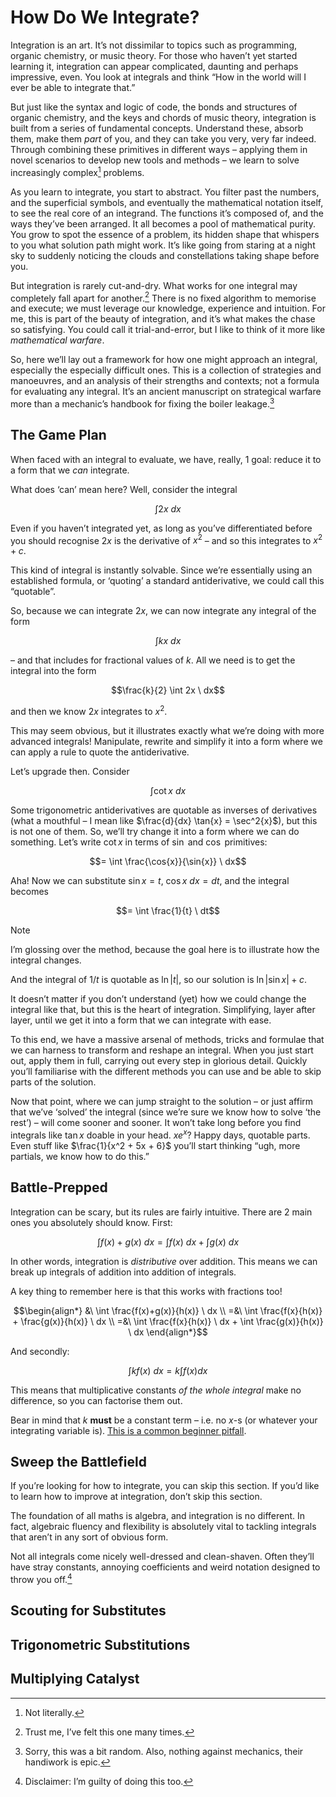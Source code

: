 # How Do We Integrate?
<!-- #SQUARK live! feat! dev!
| dest = scriptures/integrals/how
| capt = The Art & Strategy of Integration
| index = scriptures / integrals
| date = 2025 January 21
-->

Integration is an art. It’s not dissimilar to topics such as programming, organic chemistry, or music theory. For those who haven’t yet started learning it, integration can appear complicated, daunting and perhaps impressive, even. You look at integrals and think “How in the world will I ever be able to integrate that.”

But just like the syntax and logic of code, the bonds and structures of organic chemistry, and the keys and chords of music theory, integration is built from a series of fundamental concepts. Understand these, absorb them, make them *part* of you, and they can take you very, very far indeed. Through combining these primitives in different ways – applying them in novel scenarios to develop new tools and methods – we learn to solve increasingly complex[^complex] problems.

[^complex]: Not literally.

As you learn to integrate, you start to abstract. You filter past the numbers, and the superficial symbols, and eventually the mathematical notation itself, to see the real core of an integrand. The functions it’s composed of, and the ways they’ve been arranged. It all becomes a pool of mathematical purity. You grow to spot the essence of a problem, its hidden shape that whispers to you what solution path might work. It’s like going from staring at a night sky to suddenly noticing the clouds and constellations taking shape before you.

But integration is rarely cut-and-dry. What works for one integral may completely fall apart for another.[^fall-apart] There is no fixed algorithm to memorise and execute; we must leverage our knowledge, experience and intuition. For me, this is part of the beauty of integration, and it’s what makes the chase so satisfying. You could call it trial-and-error, but I like to think of it more like *mathematical warfare*.

[^fall-apart]: Trust me, I’ve felt this one many times.

So, here we’ll lay out a framework for how one might approach an integral, especially the especially difficult ones. This is a collection of strategies and manoeuvres, and an analysis of their strengths and contexts; not a formula for evaluating any integral. It’s an ancient manuscript on strategical warfare more than a mechanic’s handbook for fixing the boiler leakage.[^mechanic]

[^mechanic]: Sorry, this was a bit random. Also, nothing against mechanics, their handiwork is epic.


## The Game Plan

When faced with an integral to evaluate, we have, really, 1 goal: reduce it to a form that we *can* integrate.

What does ‘can’ mean here? Well, consider the integral

```math
\int 2x \ dx
```

Even if you haven’t integrated yet, as long as you’ve differentiated before you should recognise $2x$ is the derivative of $x^2$ – and so this integrates to $x^2 + c$.

This kind of integral is instantly solvable. Since we’re essentially using an established formula, or ‘quoting’ a standard antiderivative, we could call this “quotable”.

So, because we can integrate $2x$, we can now integrate any integral of the form

```math
\int kx \ dx
```

– and that includes for fractional values of $k$. All we need is to get the integral into the form

```math
\frac{k}{2} \int 2x \ dx
```

and then we know $2x$ integrates to $x^2$.

This may seem obvious, but it illustrates exactly what we’re doing with more advanced integrals! Manipulate, rewrite and simplify it into a form where we can apply a rule to quote the antiderivative.

Let’s upgrade then. Consider

```math
\int \cot{x} \ dx
```

Some trigonometric antiderivatives are quotable as inverses of derivatives (what a mouthful – I mean like $\frac{d}{dx} \tan{x} = \sec^2{x}$), but this is not one of them. So, we’ll try change it into a form where we can do something. Let’s write $\cot{x}$ in terms of $\sin$ and $\cos$ primitives:

```math
= \int \frac{\cos{x}}{\sin{x}} \ dx
```

Aha! Now we can substitute $\sin{x} = t$, $\cos{x}\ dx = dt$, and the integral becomes

```math
= \int \frac{1}{t} \ dt
```

> [!Note]
> I’m glossing over the method, because the goal here is to illustrate how the integral changes.

And the integral of $1/t$ is quotable as $\ln|t|$, so our solution is $\ln| \sin{x} | + c$.

It doesn’t matter if you don’t understand (yet) how we could change the integral like that, but this is the heart of integration. Simplifying, layer after layer, until we get it into a form that we can integrate with ease.

To this end, we have a massive arsenal of methods, tricks and formulae that we can harness to transform and reshape an integral. When you just start out, apply them in full, carrying out every step in glorious detail. Quickly you’ll familiarise with the different methods you can use and be able to skip parts of the solution.

Now that point, where we can jump straight to the solution – or just affirm that we’ve ‘solved’ the integral (since we’re sure we know how to solve ‘the rest’) – will come sooner and sooner. It won’t take long before you find integrals like $\tan{x}$ doable in your head. $xe^x$? Happy days, quotable parts. Even stuff like $\frac{1}{x^2 + 5x + 6}$ you’ll start thinking “ugh, more partials, we know how to do this.”


## Battle-Prepped

Integration can be scary, but its rules are fairly intuitive. There are 2 main ones you absolutely should know. First:

```math
\int f(x) + g(x) \ dx = \int f(x) \ dx + \int g(x) \ dx
```

In other words, integration is *distributive* over addition. This means we can break up integrals of addition into addition of integrals.

A key thing to remember here is that this works with fractions too!

```math
\begin{align*}
  &\ \int \frac{f(x)+g(x)}{h(x)} \ dx
  \\ =&\ \int \frac{f(x}{h(x)} + \frac{g(x)}{h(x)} \ dx
  \\ =&\ \int \frac{f(x}{h(x)} \ dx + \int \frac{g(x)}{h(x)} \ dx
\end{align*}
```

And secondly:

```math
\int kf(x) \ dx = k \int f(x) dx
```

This means that multiplicative constants *of the whole integral* make no difference, so you can factorise them out.

Bear in mind that $k$ **must** be a constant term – i.e. no $x$-s (or whatever your integrating variable is). [This is a common beginner pitfall](collections/epic-errors.md).


## Sweep the Battlefield

If you’re looking for how to integrate, you can skip this section. If you’d like to learn how to improve at integration, don’t skip this section.

The foundation of all maths is algebra, and integration is no different. In fact, algebraic fluency and flexibility is absolutely vital to tackling integrals that aren’t in any sort of obvious form.

Not all integrals come nicely well-dressed and clean-shaven. Often they’ll have stray constants, annoying coefficients and weird notation designed to throw you off.[^weird-notation]

[^weird-notation]: Disclaimer: I’m guilty of doing this too.


## Scouting for Substitutes


## Trigonometric Substitutions


## Multiplying Catalyst
